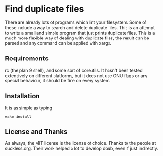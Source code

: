 Find duplicate files
===================

There are already lots of programs which lint
your filesystem. Some of these include a way to
search and delete duplicate files. This is an attempt to
write a small and simple program that just prints
duplicate files. This is a much more flexible way
of dealing with duplicate files, the result can be parsed
and any command can be applied with xargs.

Requirements
------------

rc (the plan 9 shell), and some sort of coreutils.
It hasn't been tested extensively on different platforms,
but it does not use GNU flags or any special behaviour,
it should be fine on every system.

Installation
------------

It is as simple as typing

	make install

License and Thanks
------------------

As always, the MIT license is the license of choice.
Thanks to the people at suckless.org. Their work
helped a lot to develop doub, even if just indirectly.

